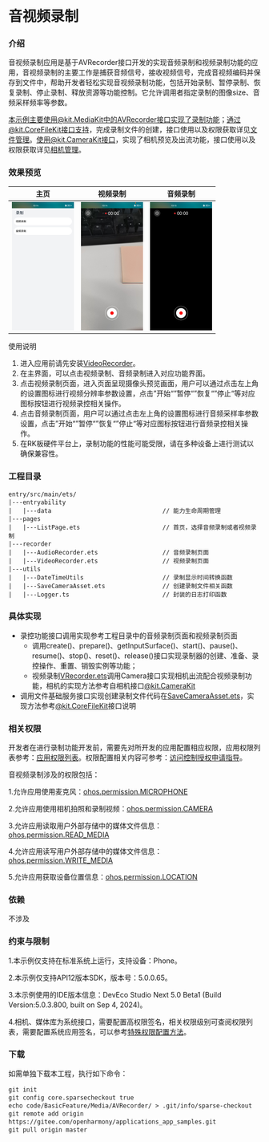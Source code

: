# 音视频录制

### 介绍

音视频录制应用是基于AVRecorder接口开发的实现音频录制和视频录制功能的应用，音视频录制的主要工作是捕获音频信号，接收视频信号，完成音视频编码并保存到文件中，帮助开发者轻松实现音视频录制功能，包括开始录制、暂停录制、恢复录制、停止录制、释放资源等功能控制。它允许调用者指定录制的图像size、音频采样频率等参数。

本示例主要使用@kit.MediaKit中的AVRecorder接口实现了录制功能；通过@kit.CoreFileKit接口支持，完成录制文件的创建，接口使用以及权限获取详见[文件管理](https://gitee.com/openharmony/docs/blob/master/zh-cn/application-dev/reference/apis-core-file-kit/Readme-CN.md)。使用@kit.CameraKit接口，实现了相机预览及出流功能，接口使用以及权限获取详见[相机管理](https://gitee.com/openharmony/docs/blob/master/zh-cn/application-dev/reference/apis-camera-kit/js-apis-camera.md)。

### 效果预览

| 主页                                                         | 视频录制                                                     | 音频录制                                                     |
| ------------------------------------------------------------ | ------------------------------------------------------------ | ------------------------------------------------------------ |
| <img src="screenshots/devices/homePage.jpg" alt="homePage" style="zoom:25%;" /> | <img src="screenshots/devices/videoRecorder.jpg" alt="videoRecorder" style="zoom:25%;" /> | <img src="screenshots/devices/audioRecorder.jpg" alt="audioRecorder" style="zoom:25%;" /> |

使用说明

1. 进入应用前请先安装[VideoRecorder](./lib/VideoRecorder-1.0.0.hap)。
2. 在主界面，可以点击视频录制、音频录制进入对应功能界面。
3. 点击视频录制页面，进入页面呈现摄像头预览画面，用户可以通过点击左上角的设置图标进行视频分辨率参数设置，点击”开始“”暂停“”恢复“”停止“等对应图标按钮进行视频录控相关操作。
4. 点击音频录制页面，用户可以通过点击左上角的设置图标进行音频采样率参数设置，点击”开始“”暂停“”恢复“”停止“等对应图标按钮进行音频录控相关操作。
5. 在RK板硬件平台上，录制功能的性能可能受限，请在多种设备上进行测试以确保兼容性。

### 工程目录

```
entry/src/main/ets/
|---entryability
|   |---data                               // 能力生命周期管理
|---pages
|   |---ListPage.ets                       // 首页，选择音频录制或者视频录制
|---recorder
|   |---AudioRecorder.ets                  // 音频录制页面
|   |---VideoRecorder.ets                  // 视频录制页面
|---utils
|   |---DateTimeUtils                      // 录制显示时间转换函数
|   |---SaveCameraAsset.ets                // 创建录制文件相关函数
|   |---Logger.ts                          // 封装的日志打印函数
```

### 具体实现

* 录控功能接口调用实现参考工程目录中的音频录制页面和视频录制页面
  * 调用create()、prepare()、getInputSurface()、start()、pause()、resume()、stop()、reset()、release()接口实现录制器的创建、准备、录控操作、重置、销毁实例等功能；
  * 视频录制[VRecorder.ets](entry/src/main/ets/recorder/VideoRecorder.ets)调用Camera接口实现相机出流配合视频录制功能，相机的实现方法参考自相机接口[@kit.CameraKit](https://gitee.com/openharmony/docs/blob/master/zh-cn/application-dev/reference/apis-camera-kit/js-apis-camera.md)
* 调用文件基础服务接口实现创建录制文件代码在[SaveCameraAsset.ets](entry/src/main/ets/utils/SaveCameraAsset.ets)，实现方法参考[@kit.CoreFileKit](https://gitee.com/openharmony/docs/blob/master/zh-cn/application-dev/reference/apis-core-file-kit/Readme-CN.md)接口说明

### 相关权限

开发者在进行录制功能开发前，需要先对所开发的应用配置相应权限，应用权限列表参考：[应用权限列表](https://gitee.com/openharmony/docs/blob/master/zh-cn/application-dev/security/AccessToken/permissions-for-all.md)。权限配置相关内容可参考：[访问控制授权申请指导](https://docs.openharmony.cn/pages/v4.0/zh-cn/application-dev/security/accesstoken-guidelines.md)。

音视频录制涉及的权限包括：

1.允许应用使用麦克风：[ohos.permission.MICROPHONE](https://gitee.com/openharmony/docs/blob/master/zh-cn/application-dev/security/AccessToken/permissions-for-all.md#ohospermissionmicrophone)

2.允许应用使用相机拍照和录制视频：[ohos.permission.CAMERA](https://gitee.com/openharmony/docs/blob/master/zh-cn/application-dev/security/AccessToken/permissions-for-all.md#ohospermissioncamera)

3.允许应用读取用户外部存储中的媒体文件信息：[ohos.permission.READ_MEDIA](https://gitee.com/openharmony/docs/blob/master/zh-cn/application-dev/security/AccessToken/permissions-for-all.md#ohospermissionread_media)

4.允许应用读写用户外部存储中的媒体文件信息：[ohos.permission.WRITE_MEDIA](https://gitee.com/openharmony/docs/blob/master/zh-cn/application-dev/security/AccessToken/permissions-for-all.md#ohospermissionwrite_media)

5.允许应用获取设备位置信息：[ohos.permission.LOCATION](https://gitee.com/openharmony/docs/blob/master/zh-cn/application-dev/security/AccessToken/permissions-for-all.md#ohospermissionlocation)

### 依赖

不涉及

### 约束与限制

1.本示例仅支持在标准系统上运行，支持设备：Phone。

2.本示例仅支持API12版本SDK，版本号：5.0.0.65。

3.本示例使用的IDE版本信息：DevEco Studio Next 5.0 Beta1 (Build Version:5.0.3.800, built on Sep 4, 2024)。

4.相机、媒体库为系统接口，需要配置高权限签名，相关权限级别可查阅权限列表，需要配置系统应用签名，可以参考[特殊权限配置方法](https://gitee.com/openharmony/docs/blob/master/zh-cn/application-dev/security/hapsigntool-overview.md)。

### 下载

如需单独下载本工程，执行如下命令：

```
git init
git config core.sparsecheckout true
echo code/BasicFeature/Media/AVRecorder/ > .git/info/sparse-checkout
git remote add origin https://gitee.com/openharmony/applications_app_samples.git
git pull origin master
```
